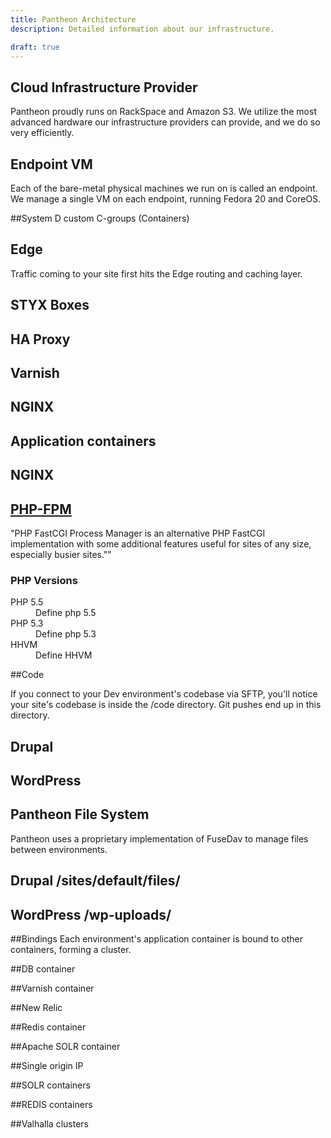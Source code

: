 ```yaml
---
title: Pantheon Architecture
description: Detailed information about our infrastructure.

draft: true
---
```


## Cloud Infrastructure Provider
Pantheon proudly runs on RackSpace and Amazon S3. We utilize the most advanced hardware our infrastructure providers can provide, and we do so very efficiently.

## Endpoint VM
Each of the bare-metal physical machines we run on is called an endpoint. We manage a single VM on each endpoint, running Fedora 20 and CoreOS.

##System D custom C-groups (Containers)


## Edge
Traffic coming to your site first hits the Edge routing and caching layer.

## STYX Boxes


## HA Proxy


## Varnish


## NGINX


## Application containers


## NGINX


## [PHP-FPM](http://php-fpm.org)

"PHP FastCGI Process Manager is an alternative PHP FastCGI implementation with some additional features useful for sites of any size, especially busier sites.""


<dl><h3>PHP Versions</h3>
<dt>PHP 5.5</dt>
<dd>Define php 5.5</dd>
<dt>PHP 5.3</dt>
<dd>Define php 5.3</dd>
<dt>HHVM</dt>
<dd>Define HHVM</dd>
</dl>
##Code

If you connect to your Dev environment's codebase via SFTP, you'll notice your site's codebase is inside the /code directory. Git pushes end up in this directory.

## Drupal


## WordPress


## Pantheon File System
Pantheon uses a proprietary implementation of FuseDav to manage files between environments.

## Drupal /sites/default/files/


## WordPress /wp-uploads/


##Bindings
Each environment's application container is bound to other containers, forming a cluster.

##DB container


##Varnish container


##New Relic


##Redis container


##Apache SOLR container


##Single origin IP


##SOLR containers


##REDIS containers


##Valhalla clusters
